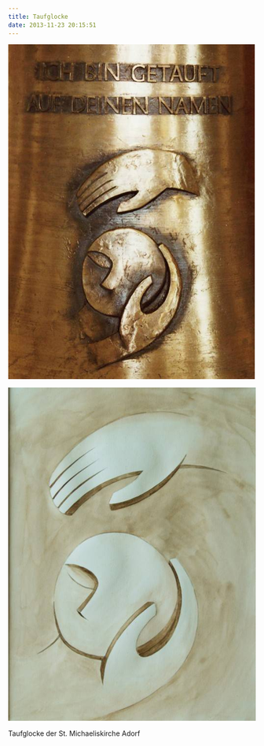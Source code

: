 ```yaml
---
title: Taufglocke
date: 2013-11-23 20:15:51
---
```

![Taufglocke](/img/glocken/taufglocke.jpg)

![Taufglocke Aquarell](/img/glocken/taufglocke-aquarell.jpg)

Taufglocke der St. Michaeliskirche Adorf
